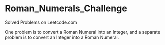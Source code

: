 # Roman_Numerals_Challenge

Solved Problems on Leetcode.com

One problem is to convert a Roman Numeral into an Integer, and a separate problem is to convert an Integer into a Roman Numeral.
